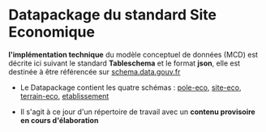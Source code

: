 # Datapackage du standard Site Economique

**l'implémentation technique** du modèle conceptuel de données (MCD) est décrite ici suivant le standard **Tableschema** et le format **json**, elle est destinée à être référencée sur [schema.data.gouv.fr](schema.data.gouv.fr)

- Le Datapackage contient les quatre schémas : [pole-eco](https://github.com/cnigfr/zones-activites-economiques/tree/main/schema/pole-eco), [site-eco](https://github.com/cnigfr/zones-activites-economiques/tree/main/schema/site-eco), [terrain-eco](https://github.com/cnigfr/zones-activites-economiques/tree/main/schema/terrain-eco), [etablissement](https://github.com/cnigfr/zones-activites-economiques/tree/main/schema/etablissement)

- Il s'agit à ce jour d'un répertoire de travail avec un **contenu provisoire en cours d'élaboration**





